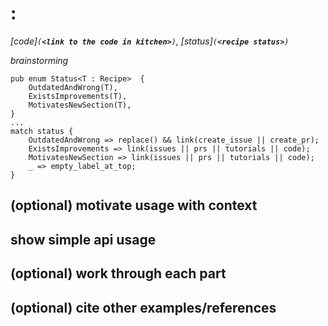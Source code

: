 # <Provided Feature>: <API Used>
*[code]`(`**`<link to the code in kitchen>`**`)`, [status]`(`**`<recipe status>`**`)`*

*brainstorming*
```rust, ignore
pub enum Status<T : Recipe>  {
    OutdatedAndWrong(T),
    ExistsImprovements(T),
    MotivatesNewSection(T),
}
...
match status {
    OutdatedAndWrong => replace() && link(create_issue || create_pr);
    ExistsImprovements => link(issues || prs || tutorials || code);
    MotivatesNewSection => link(issues || prs || tutorials || code);
    _ => empty_label_at_top;
}
```

## (optional) motivate usage with context

## show simple api usage

## (optional) work through each part

## (optional) cite other examples/references
